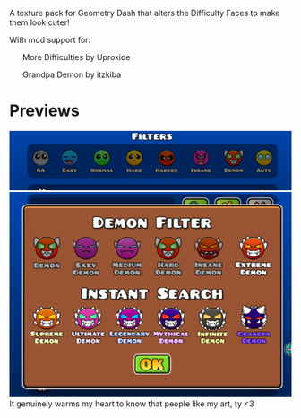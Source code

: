 A texture pack for Geometry Dash that alters the Difficulty Faces to make them look cuter!

With mod support for:
<ul>More Difficulties by Uproxide</ul>
<ul>Grandpa Demon by itzkiba</ul>

<h1>Previews</h1>
<img src="./previews/image.png">
<img src="./previews/2024-11-06_10-24.png"><br>
It genuinely warms my heart to know that people like my art, ty <3
